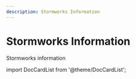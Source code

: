 ```yaml
---
description: Stormworks Information
---
```


# Stormworks Information

Stormworks information

import DocCardList from '@theme/DocCardList';

<DocCardList />